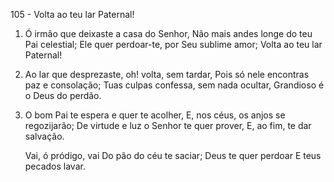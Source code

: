 105 - Volta ao teu lar Paternal!

1. Ó irmão que deixaste a casa do Senhor,
   Não mais andes longe do teu Pai celestial;
   Ele quer perdoar-te, por Seu sublime amor;
   Volta ao teu lar Paternal!

2. Ao lar que desprezaste, oh! volta, sem tardar,
   Pois só nele encontras paz e consolação;
   Tuas culpas confessa, sem nada ocultar,
   Grandioso é o Deus do perdão.

3. O bom Pai te espera e quer te acolher,
   E, nos céus, os anjos se regozijarão;
   De virtude e luz o Senhor te quer prover,
   E, ao fim, te dar salvação.

   Vai, ó pródigo, vai
   Do pão do céu te saciar;
   Deus te quer perdoar
   E teus pecados lavar.
